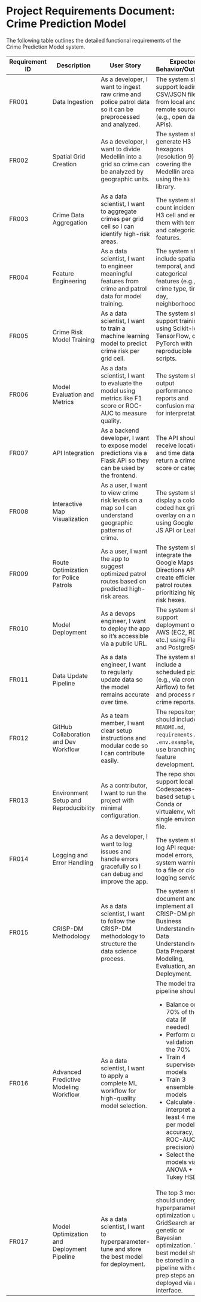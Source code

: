 # **Project Requirements Document: Crime Prediction Model**

The following table outlines the detailed functional requirements of the Crime Prediction Model system.

| Requirement ID | Description                              | User Story                                                                                                  | Expected Behavior/Outcome                                                                                                     |
|----------------|------------------------------------------|-------------------------------------------------------------------------------------------------------------|-------------------------------------------------------------------------------------------------------------------------------|
| FR001          | Data Ingestion                           | As a developer, I want to ingest raw crime and police patrol data so it can be preprocessed and analyzed.  | The system should support loading CSV/JSON files from local and remote sources (e.g., open data APIs).                        |
| FR002          | Spatial Grid Creation                    | As a developer, I want to divide Medellín into a grid so crime can be analyzed by geographic units.         | The system should generate H3 hexagons (resolution 9) covering the Medellín area using the `h3` library.                      |
| FR003          | Crime Data Aggregation                   | As a data scientist, I want to aggregate crimes per grid cell so I can identify high-risk areas.            | The system should count incidents per H3 cell and enrich them with temporal and categorical features.                         |
| FR004          | Feature Engineering                      | As a data scientist, I want to engineer meaningful features from crime and patrol data for model training.   | The system should include spatial, temporal, and categorical features (e.g., crime type, time of day, neighborhood).          |
| FR005          | Crime Risk Model Training                | As a data scientist, I want to train a machine learning model to predict crime risk per grid cell.          | The system should support training using Scikit-learn, TensorFlow, or PyTorch with reproducible scripts.                      |
| FR006          | Model Evaluation and Metrics             | As a data scientist, I want to evaluate the model using metrics like F1 score or ROC-AUC to measure quality. | The system should output performance reports and confusion matrices for interpretation.                                       |
| FR007          | API Integration                          | As a backend developer, I want to expose model predictions via a Flask API so they can be used by the frontend. | The API should receive location and time data and return a crime risk score or category.                                      |
| FR008          | Interactive Map Visualization            | As a user, I want to view crime risk levels on a map so I can understand geographic patterns of crime.       | The system should display a color-coded hex grid overlay on a map using Google Maps JS API or Leaflet.                       |
| FR009          | Route Optimization for Police Patrols    | As a user, I want the app to suggest optimized patrol routes based on predicted high-risk areas.            | The system should integrate the Google Maps Directions API to create efficient patrol routes prioritizing high-risk hexes.    |
| FR010          | Model Deployment                         | As a devops engineer, I want to deploy the app so it’s accessible via a public URL.                         | The system should support deployment on AWS (EC2, RDS, etc.) using Flask and PostgreSQL.                                      |
| FR011          | Data Update Pipeline                     | As a data engineer, I want to regularly update data so the model remains accurate over time.                 | The system should include a scheduled pipeline (e.g., via cron or Airflow) to fetch and process new crime reports.            |
| FR012          | GitHub Collaboration and Dev Workflow    | As a team member, I want clear setup instructions and modular code so I can contribute easily.               | The repository should include a `README.md`, `requirements.txt`, `.env.example`, and use branching for feature development.   |
| FR013          | Environment Setup and Reproducibility    | As a contributor, I want to run the project with minimal configuration.                                     | The repo should support local and Codespaces-based setup using Conda or virtualenv, with a single environment file.           |
| FR014          | Logging and Error Handling               | As a developer, I want to log issues and handle errors gracefully so I can debug and improve the app.        | The system should log API requests, model errors, and system warnings to a file or cloud logging service.                     |
| FR015          | CRISP-DM Methodology                     | As a data scientist, I want to follow the CRISP-DM methodology to structure the data science process.       | The system should document and implement all CRISP-DM phases: Business Understanding, Data Understanding, Data Preparation, Modeling, Evaluation, and Deployment. |
| FR016          | Advanced Predictive Modeling Workflow    | As a data scientist, I want to apply a complete ML workflow for high-quality model selection.               | The model training pipeline should: <ul><li>Balance only 70% of the data (if needed)</li><li>Perform cross-validation on the 70%</li><li>Train 4 supervised ML models</li><li>Train 3 ensemble models</li><li>Calculate and interpret at least 4 metrics per model (e.g., accuracy, F1, ROC-AUC, precision)</li><li>Select the top 3 models via ANOVA + Tukey HSD test</li></ul> |
| FR017          | Model Optimization and Deployment Pipeline | As a data scientist, I want to hyperparameter-tune and store the best model for deployment.                  | The top 3 models should undergo hyperparameter optimization using GridSearch and genetic or Bayesian optimization. The best model should be stored in a pipeline with data prep steps and deployed via a GUI interface. |
